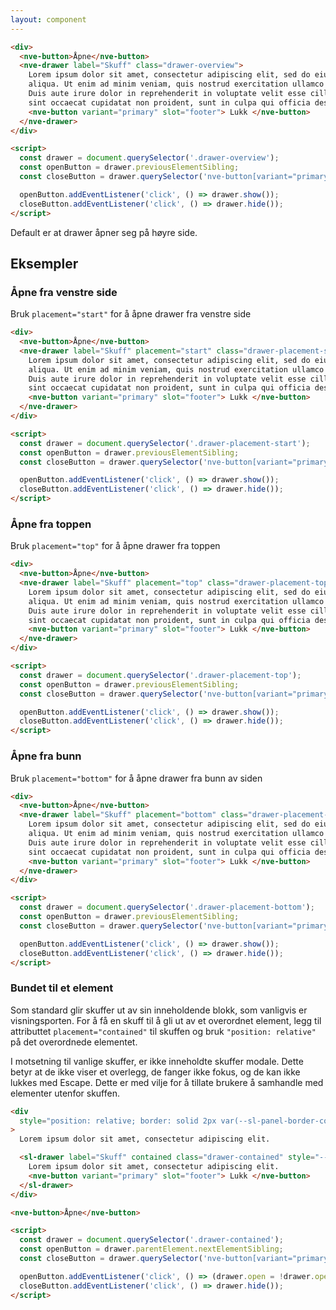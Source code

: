 ```yaml
---
layout: component
---
```


<CodeExamplePreview>

```html
<div>
  <nve-button>Åpne</nve-button>
  <nve-drawer label="Skuff" class="drawer-overview">
    Lorem ipsum dolor sit amet, consectetur adipiscing elit, sed do eiusmod tempor incididunt ut labore et dolore magna
    aliqua. Ut enim ad minim veniam, quis nostrud exercitation ullamco laboris nisi ut aliquip ex ea commodo consequat.
    Duis aute irure dolor in reprehenderit in voluptate velit esse cillum dolore eu fugiat nulla pariatur. Excepteur
    sint occaecat cupidatat non proident, sunt in culpa qui officia deserunt mollit anim id est laborum.
    <nve-button variant="primary" slot="footer"> Lukk </nve-button>
  </nve-drawer>
</div>

<script>
  const drawer = document.querySelector('.drawer-overview');
  const openButton = drawer.previousElementSibling;
  const closeButton = drawer.querySelector('nve-button[variant="primary"]');

  openButton.addEventListener('click', () => drawer.show());
  closeButton.addEventListener('click', () => drawer.hide());
</script>
```

</CodeExamplePreview>

Default er at drawer åpner seg på høyre side.

## Eksempler

### Åpne fra venstre side

Bruk `placement="start"` for å åpne drawer fra venstre side
<CodeExamplePreview>

```html
<div>
  <nve-button>Åpne</nve-button>
  <nve-drawer label="Skuff" placement="start" class="drawer-placement-start">
    Lorem ipsum dolor sit amet, consectetur adipiscing elit, sed do eiusmod tempor incididunt ut labore et dolore magna
    aliqua. Ut enim ad minim veniam, quis nostrud exercitation ullamco laboris nisi ut aliquip ex ea commodo consequat.
    Duis aute irure dolor in reprehenderit in voluptate velit esse cillum dolore eu fugiat nulla pariatur. Excepteur
    sint occaecat cupidatat non proident, sunt in culpa qui officia deserunt mollit anim id est laborum.
    <nve-button variant="primary" slot="footer"> Lukk </nve-button>
  </nve-drawer>
</div>

<script>
  const drawer = document.querySelector('.drawer-placement-start');
  const openButton = drawer.previousElementSibling;
  const closeButton = drawer.querySelector('nve-button[variant="primary"]');

  openButton.addEventListener('click', () => drawer.show());
  closeButton.addEventListener('click', () => drawer.hide());
</script>
```

</CodeExamplePreview>

### Åpne fra toppen

Bruk `placement="top"` for å åpne drawer fra toppen
<CodeExamplePreview>

```html
<div>
  <nve-button>Åpne</nve-button>
  <nve-drawer label="Skuff" placement="top" class="drawer-placement-top">
    Lorem ipsum dolor sit amet, consectetur adipiscing elit, sed do eiusmod tempor incididunt ut labore et dolore magna
    aliqua. Ut enim ad minim veniam, quis nostrud exercitation ullamco laboris nisi ut aliquip ex ea commodo consequat.
    Duis aute irure dolor in reprehenderit in voluptate velit esse cillum dolore eu fugiat nulla pariatur. Excepteur
    sint occaecat cupidatat non proident, sunt in culpa qui officia deserunt mollit anim id est laborum.
    <nve-button variant="primary" slot="footer"> Lukk </nve-button>
  </nve-drawer>
</div>

<script>
  const drawer = document.querySelector('.drawer-placement-top');
  const openButton = drawer.previousElementSibling;
  const closeButton = drawer.querySelector('nve-button[variant="primary"]');

  openButton.addEventListener('click', () => drawer.show());
  closeButton.addEventListener('click', () => drawer.hide());
</script>
```

</CodeExamplePreview>

### Åpne fra bunn

Bruk `placement="bottom"` for å åpne drawer fra bunn av siden
<CodeExamplePreview>

```html
<div>
  <nve-button>Åpne</nve-button>
  <nve-drawer label="Skuff" placement="bottom" class="drawer-placement-bottom">
    Lorem ipsum dolor sit amet, consectetur adipiscing elit, sed do eiusmod tempor incididunt ut labore et dolore magna
    aliqua. Ut enim ad minim veniam, quis nostrud exercitation ullamco laboris nisi ut aliquip ex ea commodo consequat.
    Duis aute irure dolor in reprehenderit in voluptate velit esse cillum dolore eu fugiat nulla pariatur. Excepteur
    sint occaecat cupidatat non proident, sunt in culpa qui officia deserunt mollit anim id est laborum.
    <nve-button variant="primary" slot="footer"> Lukk </nve-button>
  </nve-drawer>
</div>

<script>
  const drawer = document.querySelector('.drawer-placement-bottom');
  const openButton = drawer.previousElementSibling;
  const closeButton = drawer.querySelector('nve-button[variant="primary"]');

  openButton.addEventListener('click', () => drawer.show());
  closeButton.addEventListener('click', () => drawer.hide());
</script>
```

</CodeExamplePreview>

### Bundet til et element

Som standard glir skuffer ut av sin inneholdende blokk, som vanligvis er visningsporten. For å få en skuff til å gli ut av et overordnet element, legg til attributtet `placement="contained"` til skuffen og bruk `"position: relative"` på det overordnede elementet.

I motsetning til vanlige skuffer, er ikke inneholdte skuffer modale. Dette betyr at de ikke viser et overlegg, de fanger ikke fokus, og de kan ikke lukkes med Escape. Dette er med vilje for å tillate brukere å samhandle med elementer utenfor skuffen.

<CodeExamplePreview>

```html
<div
  style="position: relative; border: solid 2px var(--sl-panel-border-color); height: 300px; padding: 1rem; margin-bottom: 1rem;"
>
  Lorem ipsum dolor sit amet, consectetur adipiscing elit.

  <sl-drawer label="Skuff" contained class="drawer-contained" style="--size: 50%;">
    Lorem ipsum dolor sit amet, consectetur adipiscing elit.
    <nve-button variant="primary" slot="footer"> Lukk </nve-button>
  </sl-drawer>
</div>

<nve-button>Åpne</nve-button>

<script>
  const drawer = document.querySelector('.drawer-contained');
  const openButton = drawer.parentElement.nextElementSibling;
  const closeButton = drawer.querySelector('nve-button[variant="primary"]');

  openButton.addEventListener('click', () => (drawer.open = !drawer.open));
  closeButton.addEventListener('click', () => drawer.hide());
</script>
```

</CodeExamplePreview>
